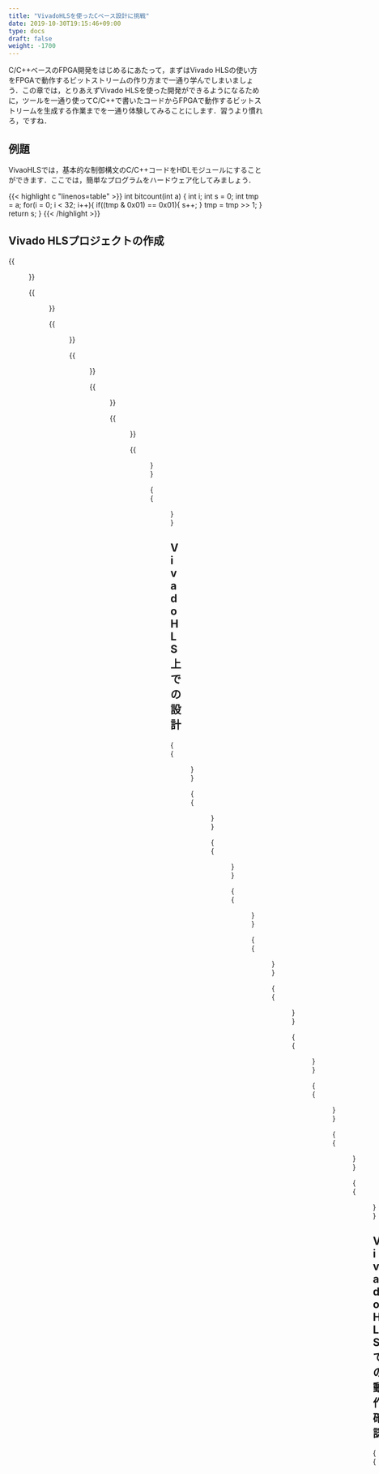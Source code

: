 ```yaml
---
title: "VivadoHLSを使ったCベース設計に挑戦"
date: 2019-10-30T19:15:46+09:00
type: docs
draft: false
weight: -1700
---
```


C/C++ベースのFPGA開発をはじめるにあたって，まずはVivado HLSの使い方をFPGAで動作するビットストリームの作り方まで一通り学んでしまいましょう．この章では，とりあえずVivado HLSを使った開発ができるようになるために，ツールを一通り使ってC/C++で書いたコードからFPGAで動作するビットストリームを生成する作業までを一通り体験してみることにします．習うより慣れろ，ですね．

## 例題
VivaoHLSでは，基本的な制御構文のC/C++コードをHDLモジュールにすることができます．ここでは，簡単なプログラムをハードウェア化してみましょう．

{{< highlight c "linenos=table" >}}
int bitcount(int a)
{
  int i;
  int s = 0;
  int tmp = a;
  for(i = 0; i < 32; i++){
    if((tmp & 0x01) == 0x01){
      s++;
    }
    tmp = tmp >> 1;
  }
  return s;
}
{{< /highlight >}}

## Vivado HLSプロジェクトの作成

{{<figure src="../hls_quick_guide_figures/VirtualBox_Windows10_19_03_2018_23_09_20.png" class="center" caption="Vivado HLSを起動したところ．Vivado HLSはデスクトップのショートカットアイコンやスタートメニューから起動する．">}}

{{<figure src="../hls_quick_guide_figures/VirtualBox_Windows10_19_03_2018_23_10_00.png" class="center" caption="プロジェクト名と格納フォルダを指定．ここでは．ホームの下のVivadoの下に格納することとし，名前をhls_test_1とした">}}

{{<figure src="../hls_quick_guide_figures/VirtualBox_Windows10_19_03_2018_23_10_06.png" class="center" caption="既存の設計ソースコードがあれば，ここで追加．ないのでNextで次へ．">}}

{{<figure src="../hls_quick_guide_figures/VirtualBox_Windows10_19_03_2018_23_10_10.png" class="center" caption="既存のテストベンチ用のソースコードがあれば，ここで追加．ないのでNextで次へ．">}}

{{<figure src="../hls_quick_guide_figures/VirtualBox_Windows10_19_03_2018_23_10_19.png" class="center" caption="ターゲットFPGAを選択する．Part Selectionの中の...ボタンをクリック">}}

{{<figure src="../hls_quick_guide_figures/VirtualBox_Windows10_19_03_2018_23_10_34.png" class="center" caption="FPGAの型番を選択．xc7z020clg400-1を選択する．検索フィールドにxc7z020と入力していくと楽に探せる．">}}

{{<figure src="../hls_quick_guide_figures/VirtualBox_Windows10_19_03_2018_23_10_39.png" class="center" caption="FPGAを選択し終えたらFinish．">}}

{{<figure src="../hls_quick_guide_figures/VirtualBox_Windows10_19_03_2018_23_11_08.png" class="center" caption="プロジェクトの作成が完了した">}}

## Vivado HLS上での設計

{{<figure src="../hls_quick_guide_figures/VirtualBox_Windows10_19_03_2018_23_11_14.png" class="center" caption="左ペインのSourcesアイコンの上で右クリック，New File...をクリック">}}

{{<figure src="../hls_quick_guide_figures/VirtualBox_Windows10_19_03_2018_23_11_22.png" class="center" caption="開いたファイル選択ダイアログに，作成するファイル test.c と入力して保存をクリック">}}

{{<figure src="../hls_quick_guide_figures/VirtualBox_Windows10_19_03_2018_23_13_38.png" class="center" caption="作成したtest.cの中身として，先のソースコードを入力する．">}}

{{<figure src="../hls_quick_guide_figures/VirtualBox_Windows10_19_03_2018_23_13_47.png" class="center" caption="動作確認のために，テストベンチ用のソースコードを追加する．今度はTest Benchアイコンの上で右クリック，New File...をクリック ">}}

{{<figure src="../hls_quick_guide_figures/VirtualBox_Windows10_19_03_2018_23_14_03.png" class="center" caption="今度はtest_tb.cというファイルを作成することにする．ファイル名を入力して保存をクリック">}}

{{<figure src="../hls_quick_guide_figures/VirtualBox_Windows10_19_03_2018_23_15_37.png" class="center" caption="テストベンチの中身を記述する．テストベンチは単なるCプログラムなのでstdio.hやprintf関数が使える">}}

{{<figure src="../hls_quick_guide_figures/VirtualBox_Windows10_19_03_2018_23_15_45.png" class="center" caption="メニューのProjectからProject Settings...をクリックして，プロジェクトの設定をする">}}

{{<figure src="../hls_quick_guide_figures/VirtualBox_Windows10_19_03_2018_23_15_58.png" class="center" caption="Synthesisをみると，Top Functionが指定されていないことが確認できる">}}

{{<figure src="../hls_quick_guide_figures/VirtualBox_Windows10_19_03_2018_23_16_05.png" class="center" caption="Browse...ボタンをクリックすると候補がでる．今回は一つだけ．候補に表示されたtest関数を選択してOKをクリック">}}

{{<figure src="../hls_quick_guide_figures/VirtualBox_Windows10_19_03_2018_23_16_10.png" class="center" caption="合成するトップの関数がtestであることを指定できた">}}

## Vivado HLSでの動作確認

{{<figure src="../hls_quick_guide_figures/VirtualBox_Windows10_19_03_2018_23_16_35.png" class="center" caption="まずはCレベルでの動作を確認するため，メニューのProjectからRun C Simulationをクリックする">}}

{{<figure src="../hls_quick_guide_figures/VirtualBox_Windows10_19_03_2018_23_16_40.png" class="center" caption="特にオプションは指定せずにOKをクリック">}}

{{<figure src="../hls_quick_guide_figures/VirtualBox_Windows10_19_03_2018_23_17_17.png" class="center" caption="しばらくすると結果が表示される．たとえば0xaの立っているビットは2個で答えが正しいことが確認できた">}}

{{<figure src="../hls_quick_guide_figures/VirtualBox_Windows10_19_03_2018_23_17_41.png" class="center" caption="ツールバーの再生ボタンアイコンをクリックしてCからHDLの合成を開始する">}}

{{<figure src="../hls_quick_guide_figures/VirtualBox_Windows10_19_03_2018_23_18_16.png" class="center" caption="しばらく待つと合成が完了する．ここでは生成された回路のクリティカルパス遅延が3.92nsであると表示されている．また，ひとつの答えを得るために33サイクル必要であることも確認できる．">}}

{{<figure src="../hls_quick_guide_figures/VirtualBox_Windows10_19_03_2018_23_18_47.png" class="center" caption="合成したHDLの動作検証を行う．テストベンチはCシミュレーションのときと同じ">}}

{{<figure src="../hls_quick_guide_figures/VirtualBox_Windows10_19_03_2018_23_18_57.png" class="center" caption="特にオプションは指定せずにOKをクリック">}}

{{<figure src="../hls_quick_guide_figures/VirtualBox_Windows10_19_03_2018_23_19_18.png" class="center" caption="シミュレーションにXSIM(RTLシミュレータ)が使用されていることがわかる">}}

{{<figure src="../hls_quick_guide_figures/VirtualBox_Windows10_19_03_2018_23_20_14.png" class="center" caption="RTLシミュレーションでも望み通りの答えがえられることが確認できた">}}

## IPコアの生成

{{<figure src="../hls_quick_guide_figures/VirtualBox_Windows10_19_03_2018_23_20_28.png" class="center" caption="ツールバーの荷物のようなアイコンをクリックしてIPコアを生成する">}}

{{<figure src="../hls_quick_guide_figures/VirtualBox_Windows10_19_03_2018_23_21_04.png" class="center" caption="IPコア生成に関する設定ダイアログが開いたところ．特に変更の必要はないのでOKをクリック">}}

{{<figure src="../hls_quick_guide_figures/VirtualBox_Windows10_19_03_2018_23_21_59.png" class="center" caption="しばらく待つと，Vivadoで利用可能なIPコアが生成される．">}}

{{<figure src="../hls_quick_guide_figures/VirtualBox_Windows10_20_03_2018_00_22_51.png" class="center" caption="生成されたリソースやファイルはsolution1の下のimplの下に格納されていて自由に確認することができる">}}

## 生成したモジュールをFPGAプロジェクトで利用する

{{<figure src="../hls_quick_guide_figures/VirtualBox_Windows10_19_03_2018_23_23_11.png" class="center" caption="まずはVivadoプロジェクトを作成する">}}

{{<figure src="../hls_quick_guide_figures/VirtualBox_Windows10_19_03_2018_23_23_20.png" class="center" caption="プロジェクト作成ダイアログ．Nextで次へ">}}

{{<figure src="../hls_quick_guide_figures/VirtualBox_Windows10_19_03_2018_23_23_26.png" class="center" caption="プロジェクト名をproject_3として，ホーム下のVivadoフォルダの下に保存することにする">}}

{{<figure src="../hls_quick_guide_figures/VirtualBox_Windows10_19_03_2018_23_23_30.png" class="center" caption="作成するプロジェクトはRTLプロジェクトを選択．">}}

{{<figure src="../hls_quick_guide_figures/VirtualBox_Windows10_19_03_2018_23_23_35.png" class="center" caption="特にここで追加するファイルはないのでNextで次へ">}}

{{<figure src="../hls_quick_guide_figures/VirtualBox_Windows10_19_03_2018_23_23_39.png" class="center" caption="特にここで追加するファイルはないのでNextで次へ">}}

{{<figure src="../hls_quick_guide_figures/VirtualBox_Windows10_19_03_2018_23_23_52.png" class="center" caption="プロジェクトの開発ターゲットはボードリストからZybo Z7-20を選択">}}

{{<figure src="../hls_quick_guide_figures/VirtualBox_Windows10_19_03_2018_23_23_58.png" class="center" caption="設定内容を確認してFinishをクリック．ウィザードを終了する．">}}

{{<figure src="../hls_quick_guide_figures/VirtualBox_Windows10_19_03_2018_23_24_25.png" class="center" caption="PROJECT NAVIGATORのSettingsをクリックして設定画面を呼び出す">}}

{{<figure src="../hls_quick_guide_figures/VirtualBox_Windows10_19_03_2018_23_24_37.png" class="center" caption="リストのIPを展開し，Repositriesを選択する">}}

{{<figure src="../hls_quick_guide_figures/VirtualBox_Windows10_19_03_2018_23_24_43.png" class="center" caption="ここにVivado HLSで作成したIPコアのフォルダを指定すれば利用できるようになる．+アイコンをクリック．">}}

{{<figure src="../hls_quick_guide_figures/VirtualBox_Windows10_19_03_2018_23_25_42.png" class="center" caption="IPコア検索用のフォルダとしてVivado HLSで作成したプロジェクトフォルダ(hls\_test\_1)の下の，solusion1\yen ipを選択して，Selectをクリック">}}

{{<figure src="../hls_quick_guide_figures/VirtualBox_Windows10_19_03_2018_23_25_53.png" class="center" caption="追加したリポジトリ情報が表示される．TestというIPコアが含まれていれば設定は正しい．OKでダイアログを閉じる">}}

{{<figure src="../hls_quick_guide_figures/VirtualBox_Windows10_19_03_2018_23_25_58.png" class="center" caption="リポジトリに追加できたので，OKで設定ダイアログを閉じる">}}

{{<figure src="../hls_quick_guide_figures/VirtualBox_Windows10_19_03_2018_23_26_09.png" class="center" caption="IP Catalogを選択してIPを呼び出す">}}

{{<figure src="../hls_quick_guide_figures/VirtualBox_Windows10_19_03_2018_23_26_21.png" class="center" caption="IP Catalogの中にVivado HLSで作成したTestがあるので，ダブルクリックする">}}

{{<figure src="../hls_quick_guide_figures/VirtualBox_Windows10_19_03_2018_23_26_31.png" class="center" caption="IPコアの設定画面が開くが，することもない．OKを押してダイアログを閉じる">}}

{{<figure src="../hls_quick_guide_figures/VirtualBox_Windows10_19_03_2018_23_26_49.png" class="center" caption="Vivadoプロジェクト内にIPコア保存用のフォルダを作る確認を求められる．OKをクリック">}}

{{<figure src="../hls_quick_guide_figures/VirtualBox_Windows10_19_03_2018_23_26_56.png" class="center" caption="IPコア関連のファイルをVivadoに生成させるためGenerateをクリック">}}

{{<figure src="../hls_quick_guide_figures/VirtualBox_Windows10_19_03_2018_23_26_56.png" class="center" caption="IPコア関連のファイルをVivadoに生成させるためGenerateをクリック">}}

{{<figure src="../hls_quick_guide_figures/VirtualBox_Windows10_19_03_2018_23_27_16.png" class="center" caption="合成がかかる旨のメッセージが表示されたらOKで閉じる">}}

{{<figure src="../hls_quick_guide_figures/VirtualBox_Windows10_19_03_2018_23_27_29.png" class="center" caption="呼びだしたIPコアのインスタンスを持つためのトップモジュールを作成する．モジュールの作成は，Design Sourcesの上で右クリックしてAdd Sources...選択すればよい">}}

{{<figure src="../hls_quick_guide_figures/VirtualBox_Windows10_19_03_2018_23_27_35.png" class="center" caption="今回はデザインファイルを作るので，Add or create design sourcesを選択">}}

{{<figure src="../hls_quick_guide_figures/VirtualBox_Windows10_19_03_2018_23_27_41.png" class="center" caption="Create Fileをクリック．">}}

{{<figure src="../hls_quick_guide_figures/VirtualBox_Windows10_19_03_2018_23_27_50.png" class="center" caption="VHDLで，topという名前のモジュールを作ることにしてOKをクリック．">}}

{{<figure src="../hls_quick_guide_figures/VirtualBox_Windows10_19_03_2018_23_28_00.png" class="center" caption="作成したモジュールがリストに追加されたのでFinishで終了．">}}

{{<figure src="../hls_quick_guide_figures/VirtualBox_Windows10_19_03_2018_23_33_30.png" class="center" caption="topモジュールの入出力ポートの生成ウィザードが開くので，clkと入出力用のポートを定義してOKをクリックする(あとでテキストで記述してもよいので無視してOKをクリックしても構わない)．">}}

{{<figure src="../hls_quick_guide_figures/VirtualBox_Windows10_19_03_2018_23_34_16.png" class="center" caption="生成したトップモジュールをVivadoのエディタで開いたところ">}}

top.vhdの内容は次の内容で書きかえる．

{{< highlight vhdl "linenos=table" >}}
library IEEE;
use IEEE.STD_LOGIC_1164.ALL;

entity top is
    Port ( clk : in STD_LOGIC;
           a : in STD_LOGIC_VECTOR (3 downto 0);
           q : out STD_LOGIC_VECTOR (3 downto 0));
end top;

architecture Behavioral of top is

 component test_0
  port (
        ap_clk : in std_logic;
        ap_rst : in std_logic;
        ap_start : in std_logic;
        ap_done : out std_logic;
        ap_idle : out std_logic;
        ap_ready : out std_logic;
        a : in std_logic_vector(31 downto 0);
        ap_return : out std_logic_vector(31 downto 0)
  );
  end component;
  
  attribute mark_debug : string; -- 動作確認のためにmark_debugアトリビュートを使う
  
  signal q_i : std_logic_vector(31 downto 0);
  
begin

 q <= q_i(3 downto 0);

 U : test_0
  port map(
        ap_clk => clk,
        ap_rst => '0',
        ap_start => '1',
        ap_done => ap_done,
        ap_idle => ap_idle,
        ap_ready => ap_ready,
        a(31 downto 4) => (others => '0'),
        a(3 downto 0) => a,
        ap_return => q_i
  );

end Behavioral;
{{< /highlight >}}

{{<figure src="../hls_quick_guide_figures/VirtualBox_Windows10_19_03_2018_23_35_01.png" class="center" caption="コードを正しく記述し終えると，top→test_0というデザインツリーが作られる">}}

{{<figure src="../hls_quick_guide_figures/VirtualBox_Windows10_19_03_2018_23_35_12.png" class="center" caption="PROJECT NAVIGATORのRun Synthesisをクリックして合成を開始．ダイアログはOKで閉じてステップを進める．">}}

{{<figure src="../hls_quick_guide_figures/VirtualBox_Windows10_19_03_2018_23_36_43.png" class="center" caption="合成を終えたら，一度Open Synthesized Designで合成結果を開く">}}

{{<figure src="../hls_quick_guide_figures/VirtualBox_Windows10_19_03_2018_23_37_20.png" class="center" caption="メニューのLayoutからI/O Planningをクリックしてピン配置設定モードを呼び出す">}}

{{<figure src="../hls_quick_guide_figures/VirtualBox_Windows10_19_03_2018_23_39_38.png" class="center" caption="クロック(K17)，入力4bit(T16，W13，P15，G15)，出力4bit(D18，G14，M15，M14)を設定．電圧は，すべてLVCMOS33に設定．">}}

{{<figure src="../hls_quick_guide_figures/VirtualBox_Windows10_19_03_2018_23_39_45.png" class="center" caption="設定を終えたらGenerate Bitstreamをクリック">}}

{{<figure src="../hls_quick_guide_figures/VirtualBox_Windows10_19_03_2018_23_39_50.png" class="center" caption="設定したピン配置を保存していいか聞いてくるので，Saveで保存">}}

{{<figure src="../hls_quick_guide_figures/VirtualBox_Windows10_19_03_2018_23_39_55.png" class="center" caption="設定の保存でSynthesisが無効になる可能性があるという案内がでたら．OKでステップを進める">}}

{{<figure src="../hls_quick_guide_figures/VirtualBox_Windows10_19_03_2018_23_40_00.png" class="center" caption="制約保存用のファイルがないので作成ダイアログに従って作成．名前をtopとしてOKをクリックして完了">}}

{{<figure src="../hls_quick_guide_figures/VirtualBox_Windows10_19_03_2018_23_40_06.png" class="center" caption="Synthesisからやりなおすことの許可を求められるのでYesでステップをすすめる">}}

{{<figure src="../hls_quick_guide_figures/VirtualBox_Windows10_19_03_2018_23_40_11.png" class="center" caption="合成の開始．パラメタはそのままでOKで次へ．">}}

{{<figure src="../hls_quick_guide_figures/VirtualBox_Windows10_19_03_2018_23_45_09.png" class="center" caption="しばらく待つと合成，配置配線が完了してFPGA用のビットストリームが生成される．Open Hardware Managerを選択してOKをクリック．">}}

{{<figure src="../hls_quick_guide_figures/VirtualBox_Windows10_19_03_2018_23_45_17.png" class="center" caption="Hardware Managerが開いたところ．Open targetをクリック．">}}

{{<figure src="../hls_quick_guide_figures/VirtualBox_Windows10_19_03_2018_23_45_23.png" class="center" caption="Auto ConnectでFPGAボードと接続する">}}

{{<figure src="../hls_quick_guide_figures/VirtualBox_Windows10_19_03_2018_23_45_56.png" class="center" caption="Program deviceで生成したbitファイルをFPGAに書き込む">}}

## 実機で動作を確認

実機での動作を確認できます．DIPスイッチをON/OFFしたときにONの個数がカウントできていることがわかります．が，残念ながらよくみてみると，DIPスイッチを2つONにした状態，つまり1bit目のLEDのみが点灯すべきケースで，0bit目のLEDが若干点灯していることがわかります．これはバグなので原因を探してみましょう．

{{<figure src="../hls_quick_guide_figures/IMG_0011.JPG" class="center" caption="LEDが一つだけ点灯するはずが0bit目のLEDが若干明るい">}}

ここでは，ILAを使って，実機で動作を確認してみます．まず，topモジュールを次のように書き変えて，いくつかの信号をILAで観測できるようにしましょう．

{{< highlight vhdl "linenos=table" >}}
library IEEE;
use IEEE.STD_LOGIC_1164.ALL;

entity top is
    Port ( clk : in STD_LOGIC;
           a : in STD_LOGIC_VECTOR (3 downto 0);
           q : out STD_LOGIC_VECTOR (3 downto 0));
end top;

architecture Behavioral of top is

 component test_0
  port (
        ap_clk : in std_logic;
        ap_rst : in std_logic;
        ap_start : in std_logic;
        ap_done : out std_logic;
        ap_idle : out std_logic;
        ap_ready : out std_logic;
        a : in std_logic_vector(31 downto 0);
        ap_return : out std_logic_vector(31 downto 0)
  );
  end component;
  
  attribute mark_debug : string; -- 動作確認のためにmark_debugアトリビュートを使う
  
  signal q_i : std_logic_vector(31 downto 0);
  attribute mark_debug of q_i : signal is "true"; -- mark_debugに指定
  
  -- ステータス信号を引出しILAで観測するために追加
  signal ap_done : std_logic;  
  signal ap_idle : std_logic;
  signal ap_ready : std_logic;
  attribute mark_debug of ap_done : signal is "true";
  attribute mark_debug of ap_idle : signal is "true";
  attribute mark_debug of ap_ready : signal is "true";
  -- ステータス信号を引出しILAで観測するために追加，ここまで
  
begin

 q <= q_i(3 downto 0);

 U : test_0
  port map(
        ap_clk => clk,
        ap_rst => '0',
        ap_start => '1',
        ap_done => ap_done,
        ap_idle => ap_idle,
        ap_ready => ap_ready,
        a(31 downto 4) => (others => '0'),
        a(3 downto 0) => a,
        ap_return => q_i
  );

end Behavioral;
{{< /highlight >}}

{{<figure src="../hls_quick_guide_figures/VirtualBox_Windows10_19_03_2018_23_52_03.png" class="center" caption="コードを書き変えたらRun Synthesisをクリックして合成を行なう">}}

{{<figure src="../hls_quick_guide_figures/VirtualBox_Windows10_19_03_2018_23_55_12.png" class="center" caption="合成がおわったらOpen Synthesized Designで合成結果を開く">}}

{{<figure src="../hls_quick_guide_figures/VirtualBox_Windows10_19_03_2018_23_55_41.png" class="center" caption="ILAの設定をしたいので，メニューのLayoutからDebugを選択">}}

{{<figure src="../hls_quick_guide_figures/VirtualBox_Windows10_19_03_2018_23_55_50.png" class="center" caption="虫のアイコンをクリックしてILA設定ウィザードを開く">}}

{{<figure src="../hls_quick_guide_figures/VirtualBox_Windows10_19_03_2018_23_55_56.png" class="center" caption="ILA設定ウィザードの開始">}}

{{<figure src="../hls_quick_guide_figures/VirtualBox_Windows10_19_03_2018_23_56_09.png" class="center" caption="観測したい信号のクロックをみつけることができずundefinedになっている">}}

{{<figure src="../hls_quick_guide_figures/VirtualBox_Windows10_19_03_2018_23_56_17.png" class="center" caption="クロックを設定したいアイテムの上で右クリックしてSelect Clock Domeinを選ぶ">}}

{{<figure src="../hls_quick_guide_figures/VirtualBox_Windows10_19_03_2018_23_56_29.png" class="center" caption="Global_CLOCKがないという案内が表示されるがOKで閉じる">}}

{{<figure src="../hls_quick_guide_figures/VirtualBox_Windows10_19_03_2018_23_56_30.png" class="center" caption="Global_CLOCKのかわりにALL_CLOCKを選択するとclk_IBUFが見つかるので選択，OKをクリックする">}}

{{<figure src="../hls_quick_guide_figures/VirtualBox_Windows10_19_03_2018_23_56_44.png" class="center" caption="同様の手順で全ての信号のClock Domainをclk_IBUFに設定したらNextで次へ">}}

{{<figure src="../hls_quick_guide_figures/VirtualBox_Windows10_19_03_2018_23_56_52.png" class="center" caption="サンプル数や利用機能はデフォルトのままでよいのでNextで次へ">}}

{{<figure src="../hls_quick_guide_figures/VirtualBox_Windows10_19_03_2018_23_58_59.png" class="center" caption="サマリを確認したらFinishでウィザードを閉じる">}}

{{<figure src="../hls_quick_guide_figures/VirtualBox_Windows10_19_03_2018_23_59_22.png" class="center" caption="ILAの挿入ができたので，あらためてGenerate Bitstreamで合成と配置配線を行なう">}}

{{<figure src="../hls_quick_guide_figures/VirtualBox_Windows10_19_03_2018_23_59_29.png" class="center" caption="ILAに関する設定を保存するか確認を求められたらSaveをクリック">}}

{{<figure src="../hls_quick_guide_figures/VirtualBox_Windows10_20_03_2018_00_20_08.png" class="center" caption="しばらく待つとILAを仕込んだビットストリームが生成される．Open Hardware Managerを選択してOKをクリック">}}

{{<figure src="../hls_quick_guide_figures/VirtualBox_Windows10_20_03_2018_00_20_15.png" class="center" caption="新しく作ったビットストリームを書き込むためにProgram Deviceをクリック">}}

{{<figure src="../hls_quick_guide_figures/VirtualBox_Windows10_20_03_2018_00_20_20.png" class="center" caption="ビットストリームとILA用の定義ファイルがセットされていることを確認してProgramをクリック">}}

{{<figure src="../hls_quick_guide_figures/VirtualBox_Windows10_20_03_2018_00_20_58.png" class="center" caption="二重三角マークをクリックすると内部信号が確認できる">}}

{{<figure src="../hls_quick_guide_figures/VirtualBox_Windows10_20_03_2018_00_22_19.png" class="center" caption="ap_doneが'1'でない間に値がふらふらしていることが確認できた．">}}

## Vivado HLSのシミュレーション結果を詳細に確認する

実はILAを挿入するまでもなく，Vivado HLSのC/RTL協調シミュレーションの結果を注意深く確認することで，今回のバグは防ぐことができます．試してみましょう．

{{<figure src="../hls_quick_guide_figures/VirtualBox_Windows10_20_03_2018_00_23_02.png" class="center" caption="Vivado HLSでC/RTLシミュレーションを再度実行する">}}

{{<figure src="../hls_quick_guide_figures/VirtualBox_Windows10_20_03_2018_00_23_15.png" class="center" caption="シミュレーション実行パラメタのDump Traceでallを選択してOKをクリック">}}

{{<figure src="../hls_quick_guide_figures/VirtualBox_Windows10_20_03_2018_00_27_29.png" class="center" caption="シミュレーションが完了すると，ツールバーのOpen Wave Viewerをクリックする">}}

{{<figure src="../hls_quick_guide_figures/VirtualBox_Windows10_20_03_2018_00_30_04.png" class="center" caption="しばらく待つとVivadoシミュレータの波形ビューワが開く．ここでC/RTLシミュレータの結果を確認できる．">}}

{{<figure src="../hls_quick_guide_figures/VirtualBox_Windows10_20_03_2018_00_31_28.png" class="center" caption="結果の信号やap_doneなどを波形ビューワに追加してみたところ．ap_doneが'1'でない場合に値が確定していないため注意しなければならない，ということがみてとれる．">}}

## 再度実機での動作確認
バグ修正を反映して，もう一度，実機で動作を確認してみましょう．

{{< highlight vhdl "linenos=table" >}}
library IEEE;
use IEEE.STD_LOGIC_1164.ALL;

entity top is
    Port ( clk : in STD_LOGIC;
           a : in STD_LOGIC_VECTOR (3 downto 0);
           q : out STD_LOGIC_VECTOR (3 downto 0));
end top;

architecture Behavioral of top is

 component test_0
  port (
        ap_clk : in std_logic;
        ap_rst : in std_logic;
        ap_start : in std_logic;
        ap_done : out std_logic;
        ap_idle : out std_logic;
        ap_ready : out std_logic;
        a : in std_logic_vector(31 downto 0);
        ap_return : out std_logic_vector(31 downto 0)
  );
  end component;
  
  attribute mark_debug : string;
  
  signal q_i : std_logic_vector(31 downto 0);
  attribute mark_debug of q_i : signal is "true";
  
  signal ap_done : std_logic;
  signal ap_idle : std_logic;
  signal ap_ready : std_logic;
  attribute mark_debug of ap_done : signal is "true";
  attribute mark_debug of ap_idle : signal is "true";
  attribute mark_debug of ap_ready : signal is "true";
  
begin
 -- バグ修正のために追加
 process(clk)
 begin
   if rising_edge(clk) then
     if ap_done = '1' then
       q <= q_i(3 downto 0);
     end if;
   end if;
 end process;
 -- バグ修正のために追加，ここまで

 U : test_0
  port map(
        ap_clk => clk,
        ap_rst => '0',
        ap_start => '1',
        ap_done => ap_done,
        ap_idle => ap_idle,
        ap_ready => ap_ready,
        a(31 downto 4) => (others => '0'),
        a(3 downto 0) => a,
        ap_return => q_i
  );

end Behavioral;
{{< /highlight >}}

{{<figure src="../hls_quick_guide_figures/VirtualBox_Windows10_20_03_2018_00_32_36.png" class="center" caption="コードを書き変えたらGenerate Bitstreamをクリックして，再度ビットストリームを生成する">}}

{{<figure src="../hls_quick_guide_figures/IMG_0015.JPG" class="center" caption="再び実機で動作を確認したところ．LEDが正しく一つだけ点灯していることがわかる．">}}
